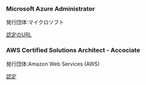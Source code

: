 ### Microsoft Azure Administrator

発行団体:マイクロソフト

[認定のURL](https://www.credly.com/badges/f918e82d-8ef7-4523-97b0-b05d52b6e4a7/public_url)

### AWS  Certified Solutions Architect - Accociate

発行団体:Amazon Web Services (AWS)

[認定](https://www.credly.com/badges/a88dcd71-fb3a-4b13-9f5c-27467ea7ca5e/public_url)
